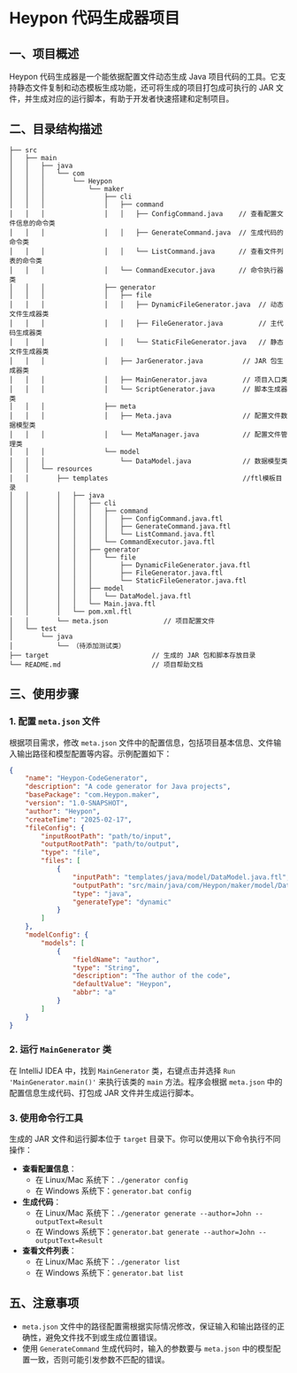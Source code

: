 # Heypon 代码生成器项目

## 一、项目概述
Heypon 代码生成器是一个能依据配置文件动态生成 Java 项目代码的工具。它支持静态文件复制和动态模板生成功能，还可将生成的项目打包成可执行的 JAR 文件，并生成对应的运行脚本，有助于开发者快速搭建和定制项目。


## 二、目录结构描述
```plaintext
├── src
│   ├── main
│   │   ├── java
│   │   │   └── com
│   │   │       └── Heypon
│   │   │           └── maker
│   │   │               ├── cli
│   │   │               │   ├── command
│   │   │               │   │   ├── ConfigCommand.java    // 查看配置文件信息的命令类
│   │   │               │   │   ├── GenerateCommand.java  // 生成代码的命令类
│   │   │               │   │   └── ListCommand.java      // 查看文件列表的命令类
│   │   │               │   └── CommandExecutor.java      // 命令执行器类
│   │   │               ├── generator
│   │   │               │   ├── file
│   │   │               │   │   ├── DynamicFileGenerator.java  // 动态文件生成器类
│   │   │               │   │   ├── FileGenerator.java         // 主代码生成器类
│   │   │               │   │   └── StaticFileGenerator.java   // 静态文件生成器类
│   │   │               │   ├── JarGenerator.java          // JAR 包生成器类
│   │   │               │   ├── MainGenerator.java         // 项目入口类
│   │   │               │   └── ScriptGenerator.java       // 脚本生成器类
│   │   │               ├── meta
│   │   │               │   ├── Meta.java                  // 配置文件数据模型类
│   │   │               │   └── MetaManager.java           // 配置文件管理类
│   │   │               └── model
│   │   │                   └── DataModel.java             // 数据模型类
│   │   └── resources
│   │       ├── templates                                  //ftl模板目录
│   │       │   ├── java
│   │       │   │   ├── cli
│   │       │   │   │   ├── command
│   │       │   │   │   │   ├── ConfigCommand.java.ftl
│   │       │   │   │   │   ├── GenerateCommand.java.ftl
│   │       │   │   │   │   └── ListCommand.java.ftl
│   │       │   │   │   └── CommandExecutor.java.ftl
│   │       │   │   ├── generator
│   │       │   │   │   └── file
│   │       │   │   │       ├── DynamicFileGenerator.java.ftl
│   │       │   │   │       ├── FileGenerator.java.ftl
│   │       │   │   │       └── StaticFileGenerator.java.ftl
│   │       │   │   ├── model
│   │       │   │   │   └── DataModel.java.ftl
│   │       │   │   └── Main.java.ftl
│   │       │   └── pom.xml.ftl
│   │       └── meta.json              // 项目配置文件
│   └── test
│       └── java
│           └── （待添加测试类）
├── target                          // 生成的 JAR 包和脚本存放目录
└── README.md                       // 项目帮助文档
```

## 三、使用步骤

### 1. 配置 `meta.json` 文件
根据项目需求，修改 `meta.json` 文件中的配置信息，包括项目基本信息、文件输入输出路径和模型配置等内容。示例配置如下：
```json
{
    "name": "Heypon-CodeGenerator",
    "description": "A code generator for Java projects",
    "basePackage": "com.Heypon.maker",
    "version": "1.0-SNAPSHOT",
    "author": "Heypon",
    "createTime": "2025-02-17",
    "fileConfig": {
        "inputRootPath": "path/to/input",
        "outputRootPath": "path/to/output",
        "type": "file",
        "files": [
            {
                "inputPath": "templates/java/model/DataModel.java.ftl",
                "outputPath": "src/main/java/com/Heypon/maker/model/DataModel.java",
                "type": "java",
                "generateType": "dynamic"
            }
        ]
    },
    "modelConfig": {
        "models": [
            {
                "fieldName": "author",
                "type": "String",
                "description": "The author of the code",
                "defaultValue": "Heypon",
                "abbr": "a"
            }
        ]
    }
}
```

### 2. 运行 `MainGenerator` 类
在 IntelliJ IDEA 中，找到 `MainGenerator` 类，右键点击并选择 `Run 'MainGenerator.main()'` 来执行该类的 `main` 方法。程序会根据 `meta.json` 中的配置信息生成代码、打包成 JAR 文件并生成运行脚本。

### 3. 使用命令行工具
生成的 JAR 文件和运行脚本位于 `target` 目录下。你可以使用以下命令执行不同操作：
- **查看配置信息**：
    - 在 Linux/Mac 系统下：`./generator config`
    - 在 Windows 系统下：`generator.bat config`
- **生成代码**：
    - 在 Linux/Mac 系统下：`./generator generate --author=John --outputText=Result`
    - 在 Windows 系统下：`generator.bat generate --author=John --outputText=Result`
- **查看文件列表**：
    - 在 Linux/Mac 系统下：`./generator list`
    - 在 Windows 系统下：`generator.bat list`

## 五、注意事项
- `meta.json` 文件中的路径配置需根据实际情况修改，保证输入和输出路径的正确性，避免文件找不到或生成位置错误。
- 使用 `GenerateCommand` 生成代码时，输入的参数要与 `meta.json` 中的模型配置一致，否则可能引发参数不匹配的错误。
